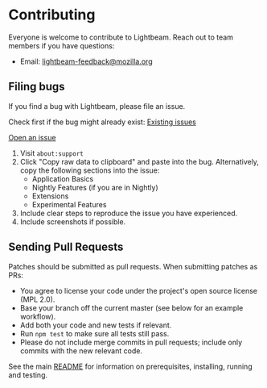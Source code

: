 # Contributing

Everyone is welcome to contribute to Lightbeam. Reach out to team members if you have questions:

- Email: lightbeam-feedback@mozilla.org

## Filing bugs

If you find a bug with Lightbeam, please file an issue.

Check first if the bug might already exist: [Existing issues](https://github.com/mozilla/lightbeam-we/issues)

[Open an issue](https://github.com/mozilla/lightbeam-we/issues/new)

1. Visit `about:support`
2. Click "Copy raw data to clipboard" and paste into the bug. Alternatively, copy the following sections into the issue:
    - Application Basics
    - Nightly Features (if you are in Nightly)
    - Extensions
    - Experimental Features
3. Include clear steps to reproduce the issue you have experienced.
4. Include screenshots if possible.

## Sending Pull Requests

Patches should be submitted as pull requests. When submitting patches as PRs:

- You agree to license your code under the project's open source license (MPL 2.0).
- Base your branch off the current master (see below for an example workflow).
- Add both your code and new tests if relevant.
- Run `npm test` to make sure all tests still pass.
- Please do not include merge commits in pull requests; include only commits with the new relevant code.

See the main [README](./README.md) for information on prerequisites, installing, running and testing.
